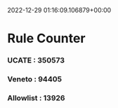 2022-12-29 01:16:09.106879+00:00
# Rule Counter 
 ### UCATE : 350573

 ### Veneto : 94405

 ### Allowlist : 13926